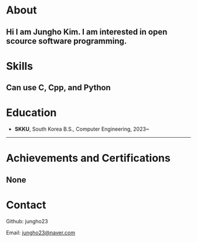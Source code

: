 # **About**

Hi I am Jungho Kim. I am interested in open scource software programming.
---
# **Skills**

Can use C, Cpp, and Python
---
# **Education** 

+ **SKKU**, South Korea
    B.S., Computer Engineering, 2023~
---
# **Achievements and Certifications**

None
---
# **Contact**

Github: jungho23

Email: jungho23@naver.com






